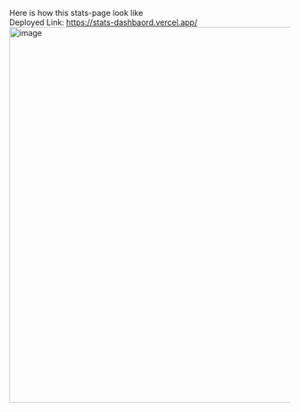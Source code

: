 Here is how this stats-page look like </br>
Deployed Link: https://stats-dashbaord.vercel.app/
<img width="873" height="674" alt="image" src="https://github.com/user-attachments/assets/e0201e94-d51e-423d-9a81-babd4b46dedb" />
